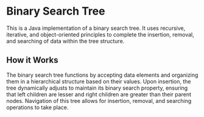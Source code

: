 # Binary Search Tree

This is a Java implementation of a binary search tree. It uses recursive, iterative, and object-oriented principles to complete the insertion, removal, and searching of data within the tree structure.

## How it Works

The binary search tree functions by accepting data elements and organizing them in a hierarchical structure based on their values. Upon insertion, the tree dynamically adjusts to maintain its binary search property, ensuring that left children are lesser and right children are greater than their parent nodes. Navigation of this tree allows for insertion, removal, and searching operations to take place.
